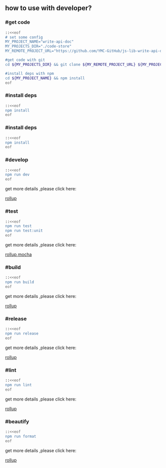 ## how to use with developer?

### \#**get code**
```sh
::<<eof
# set some config
MY_PROJECT_NAME="write-api-doc"
MY_PROJECTS_DIR="./code-store"
MY_REMOTE_PROJECT_URL="https://github.com/YMC-GitHub/js-lib-write-api-doc.git"

#get code with git
cd ${MY_PROJECTS_DIR} && git clone ${MY_REMOTE_PROJECT_URL} ${MY_PROJECT_NAME}

#install deps with npm
cd ${MY_PROJECT_NAME} && npm install
eof
```

### \#**install deps**
```sh
::<<eof
npm install
eof
```

### \#**install deps**
```sh
::<<eof
npm install
eof
```

### \#**develop**
```sh
::<<eof
npm run dev
eof
```
get more details ,please click here:

[rollup](./note/note-using-rollup-for-lib-en.md)

### \#**test**
```sh
::<<eof
npm run test
npm run test:unit
eof
```
get more details ,please click here:

[rollup](./note/note-using-rollup-for-lib-en.md),[mocha]()


### \#**build**
```sh
::<<eof
npm run build
eof
```
get more details ,please click here:

[rollup](./note/note-using-rollup-for-lib-en.md)


### \#**release**
```sh
::<<eof
npm run release
eof
```
get more details ,please click here:

[rollup](./note/note-using-rollup-for-lib-en.md)


### \#**lint**
```sh
::<<eof
npm run lint
eof
```
get more details ,please click here:

[rollup](./note/note-using-rollup-for-lib-en.md)


### \#**beautify**
```sh
::<<eof
npm run format
eof
```
get more details ,please click here:

[rollup](./note/note-using-rollup-for-lib-en.md)

